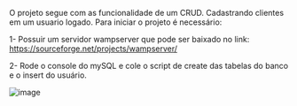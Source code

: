 O projeto segue com as funcionalidade de um CRUD.
Cadastrando clientes em um usuario logado.
Para iniciar o projeto é necessário:

1- Possuir um servidor wampserver que pode ser baixado no link:
https://sourceforge.net/projects/wampserver/

2- Rode o console do mySQL e cole o script de create das tabelas do banco e o insert do usuário.

![image](https://user-images.githubusercontent.com/60408273/132257782-0ec05f28-9d72-43ae-a72c-de426089c721.png)



 
